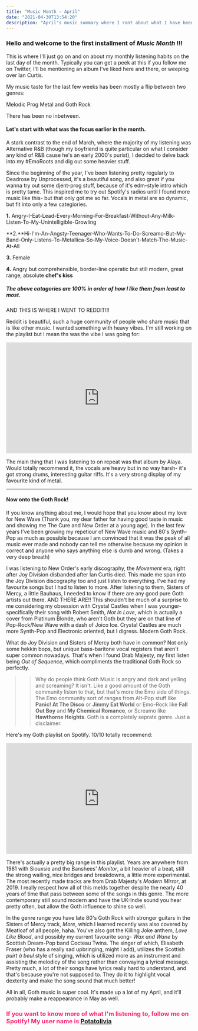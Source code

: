 ```yaml
---
title: "Music Month - April"
date: "2021-04-30T13:54:20"
description: "April's music summary where I rant about what I have been listening to this past month."
---
```

### Hello and welcome to the first installment of _Music Month_ !!!

This is where I'll just go on and on about my monthly listening habits on the last day of the month. Typically you can get a peek at this if you follow me on Twitter, I'll be mentioning an album I've liked here and there, or weeping over Ian Curtis. 

My music taste for the last few weeks has been mostly a flip between two genres:

<span class="alsoBeeg">Melodic Prog Metal</span> and <span class="alsoBeeg">Goth Rock</span>

There has been no inbetween.

#### Let's start with what was the focus earlier in the month.

A stark contrast to the end of March, where the majority of my listening was Alternative R&B (though my boyfriend is quite particular on what I consider any kind of R&B cause he's an early 2000's purist), I decided to delve back into my #EmoRoots and dig out some heavier stuff. 

Since the beginning of the year, I've been listening pretty regularly to Deadrose by Unprocessed, it's a beautiful song, and also great if you wanna try out some djent-prog stuff, because of it's edm-style intro which is pretty tame. This inspired me to try out Spotify's radios until I found more music like this- but that only got me so far. Vocals in metal are so dynamic, but fit into only a few categiories. 

**1.** Angry-I-Eat-Lead-Every-Morning-For-Breakfast-Without-Any-Milk-Listen-To-My-Unintelligible-Growling

**2.**Hi-I'm-An-Angsty-Teenager-Who-Wants-To-Do-Screamo-But-My-Band-Only-Listens-To-Metallica-So-My-Voice-Doesn't-Match-The-Music-At-All

**3.** Female

**4.** Angry but comprehensible, border-line operatic but still modern, great range, absolute ****chef's kiss****

##### The above catagories are 100% in order of how I like them from least to most.

AND THIS IS WHERE I WENT TO REDDIT!!!

Reddit is beautiful, such a huge community of people who share music that is like other music. I wanted something with heavy vibes. I'm still working on the playlist but I mean ths was the vibe I was going for:

<iframe src="https://open.spotify.com/embed/playlist/1ieSSck7MvA3vM2hKiuNuB" width="100%" height="300" frameborder="0" allowtransparency="true" allow="encrypted-media"></iframe>

The main thing that I was listening to on repeat was that album by <span class="alsoBeeg">Alaya</span>. Would totally recommend it, the vocals are heavy but in no way harsh- it's got strong drums, interesting guitar riffs. It's a very strong display of my favourite kind of metal.

----

#### Now onto the Goth Rock!

If you know anything about me, I would hope that you know about my love for New Wave (Thank you, my dear father for having good taste in music and showing me <span class="alsoBeeg">The Cure</span> and <span class="alsoBeeg">New Order</span> at a young age). In the last few years I've been growing my repetiour of New Wave music and 80's Synth-Pop as much as possible because I am convinced that it was the peak of all music ever made and nobody can tell me otherwise because my opinion is correct and anyone who says anything else is dumb and wrong. (Takes a very deep breath)

I was listening to <span class="alsoBeeg">New Order's</span> early discography, the _Movement_ era, right after <span class="alsoBeeg">Joy Division</span> disbanded after Ian Curtis died. This made me span into the Joy Division discography too and just listen to everything. I've had my favourite songs but I had to listen to more. After listening to them, <span class="alsoBeeg">Sisters of Mercy</span>, a little <span class="alsoBeeg">Bauhaus</span>, I needed to know if there are any good pure Goth artists out there. AND THERE ARE!! This shouldn't be much of a surprise to me considering my obsession with <span class="alsoBeeg">Crystal Castles</span> when I was younger- specifically their song with Robert Smith, _Not In Love_, which is actually a cover from <span class="alsoBeeg">Platinum Blonde</span>, who aren't Goth but they are on that line of Pop-Rock/New Wave with a dash of Joico Ice. Crystal Castles are much more Synth-Pop and Electronic oriented, but I digress. Modern Goth Rock.

What do <span class="alsoBeeg">Joy Division</span> and <span class="alsoBeeg">Sisters of Mercy</span> both have in common? Not only some hekkin bops, but unique bass-baritone vocal registers that aren't super common nowadays. That's when I found <span class="alsoBeeg">Drab Majesty</span>, my first listen being _Out of Sequence_, which compliments the traditional Goth Rock so perfectly. 

>> Why do people think Goth Music is angry and dark and yelling and screaming? It isn't. Like a good amount of the Goth community listen to that, but that's more the Emo side of things. The Emo community sort of ranges from Alt-Pop stuff like **Panic! At The Disco** or **Jimmy Eat World** or Emo-Rock like **Fall Out Boy** and **My Chemical Romance**, or Screamo like **Hawthorne Heights**. Goth is a completely seprate genre. Just a disclaimer.

Here's my Goth playlist on Spotify. 10/10 totally recommend:

<iframe src="https://open.spotify.com/embed/playlist/6MJChgP8IaRpDoxTW8aXLW" width="100%" height="300" frameborder="0" allowtransparency="true" allow="encrypted-media"></iframe>

There's actually a pretty big range in this playlist. Years are anywhere from 1981 with <span class="alsoBeeg">Siouxsie and the Banshees</span>' _Monitor_, a bit heavier of a beat, still the strong wailing, nice bridges and breakdowns, a little more experimental. The most recently made tracks are from <span class="alsoBeeg">Drab Majesty</span>'s _Modern Mirror_, at 2019. I really respect how all of this melds together despite the nearly 40 years of time that pass between some of the songs in this genre. The more contemporary still sound modern and have the UK-Indie sound you hear pretty often, but allow the Goth influence to shine so well.

In the genre range you have late 80's Goth Rock with stronger guitars in the <span class="alsoBeeg">Sisters of Mercy</span> track, _More_, which I learned recently was also covered by <span class="alsoBeeg">Meatloaf</span> of all people, haha. You've also got the <span class="alsoBeeg">Killing Joke</span> anthem, _Love Like Blood_, and possibly my current favourite song- _Wax and Wane_ by Scottish Dream-Pop band <span class="alsoBeeg">Cocteau Twins</span>. The singer of which, Elisabeth Fraser (who has a really sad upbringing, might I add), utilizes the Scottish *puirt à beul* style of singing, which is utilized more as an instrument and assisting the melodicy of the song rather than convaying a lyrical message. Pretty much, a lot of their songs have lyrics really hard to understand, and that's because you're not supposed to. They do it to highlight vocal dexterity and make the song sound that much better! 

All in all, Goth music is super cool. It's made up a lot of my April, and it'll probably make a reappearance in May as well. 

### <span style="color: #F92672;">If you want to know more of what I'm listening to, follow me on Spotify! My user name is <a href="https://open.spotify.com/user/07htowxz8tzgcs75wwndcvzxi?si=0m8qsF2mRVuUVGRZN2WJbA">Potatolivia</a><span>



